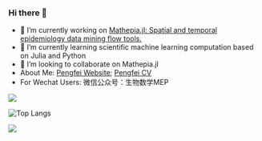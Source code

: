 ### Hi there 👋

- 🔭 I’m currently working on [Mathepia.jl: Spatial and temporal epidemiology data mining flow tools.](https://github.com/Song921012/Mathepia.jl)
- 🌱 I’m currently learning scientific machine learning computation based on Julia and Python
- 👯 I’m looking to collaborate on Mathepia.jl
- About Me: [Pengfei Website](https://song921012.github.io/); [Pengfei CV](https://song921012.github.io/2021/02/01/Pengfei%20CV/)
- For Wechat Users: 微信公众号：生物数学MEP

![](https://github-readme-stats.vercel.app/api?username=Song921012)

![Top Langs](https://github-readme-stats.vercel.app/api/top-langs/?username=Song921012&layout=compact&hide=javascript,html,css,Stylus,EJS)

![](https://github-readme-stats.vercel.app/api/wakatime?username=aidishage&layuout=compact&hide=JSON,BibTeX,INI,reStructuredText,YAML,TOML,S,HTML,Objective-C)
